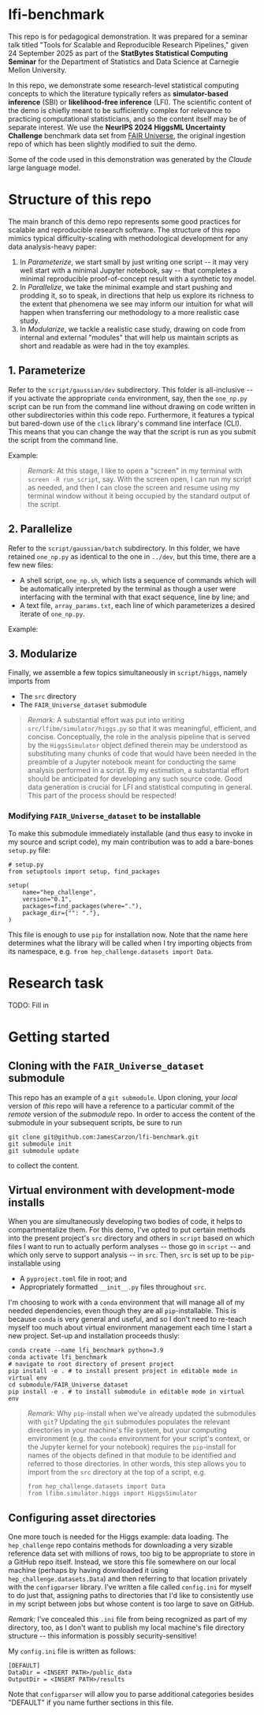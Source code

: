 # lfi-benchmark

This repo is for pedagogical demonstration. It was prepared for a seminar talk titled "Tools for Scalable and Reproducible Research Pipelines," given 24 September 2025 as part of the **StatBytes Statistical Computing Seminar** for the Department of Statistics and Data Science at Carnegie Mellon University.

In this repo, we demonstrate some research-level statistical computing concepts to which the literature typically refers as **simulator-based inference** (SBI) or **likelihood-free inference** (LFI). The scientific content of the demo is chiefly meant to be sufficiently complex for relevance to practicing computational statisticians, and so the content itself may be of separate interest. We use the **NeurIPS 2024 HiggsML Uncertainty Challenge** benchmark data set from [FAIR Universe](https://fair-universe.lbl.gov/), the original ingestion repo of which has been slightly modified to suit the demo.

Some of the code used in this demonstration was generated by the _Claude_ large language model.

# Structure of this repo

The main branch of this demo repo represents some good practices for scalable and reproducible research software. The structure of this repo mimics typical difficulty-scaling with methodological development for any data analysis-heavy paper:
1. In _Parameterize_, we start small by just writing one script -- it may very well start with a minimal Jupyter notebook, say -- that completes a minimal reproducible proof-of-concept result with a synthetic toy model.
2. In _Parallelize_, we take the minimal example and start pushing and prodding it, so to speak, in directions that help us explore its richness to the extent that phenomena we see may inform our intuition for what will happen when transferring our methodology to a more realistic case study.
3. In _Modularize_, we tackle a realistic case study, drawing on code from internal and external "modules" that will help us maintain scripts as short and readable as were had in the toy examples.

## 1. Parameterize

Refer to the `script/gaussian/dev` subdirectory. This folder is all-inclusive -- if you activate the appropriate `conda` environment, say, then the `one_np.py` script can be run from the command line without drawing on code written in other subdirectories within this code repo. Furthermore, it features a typical but bared-down use of the `click` library's command line interface (CLI). This means that you can change the way that the script is run as you submit the script from the command line.

Example:

> _Remark:_ At this stage, I like to open a "screen" in my terminal with `screen -R run_script`, say. With the screen open, I can run my script as needed, and then I can close the screen and resume using my terminal window without it being occupied by the standard output of the script.

## 2. Parallelize

Refer to the `script/gaussian/batch` subdirectory. In this folder, we have retained `one_np.py` as identical to the one in `../dev`, but this time, there are a few new files:
- A shell script, `one_np.sh`, which lists a sequence of commands which will be automatically interpreted by the terminal as though a user were interfacing with the terminal with that exact sequence, line by line; and
- A text file, `array_params.txt`, each line of which parameterizes a desired iterate of `one_np.py`.

Example:

## 3. Modularize

Finally, we assemble a few topics simultaneously in `script/higgs`, namely imports from
- The `src` directory
- The `FAIR_Universe_dataset` submodule

> _Remark:_ A substantial effort was put into writing `src/lfibm/simulator/higgs.py` so that it was meaningful, efficient, and concise. Conceptually, the role in the analysis pipeline that is served by the `HiggsSimulator` object defined therein may be understood as substituting  many chunks of code that would have been needed in the preamble of a Jupyter notebook meant for conducting the same analysis performed in a script. By my estimation, a substantial effort should be anticipated for developing any such source code. Good data generation is crucial for LFI and statistical computing in general. This part of the process should be respected!

### Modifying `FAIR_Universe_dataset` to be installable

To make this submodule immediately installable (and thus easy to invoke in my source and script code), my main contribution was to add a bare-bones `setup.py` file:

```
# setup.py
from setuptools import setup, find_packages

setup(
    name="hep_challenge",
    version="0.1",
    packages=find_packages(where="."),
    package_dir={"": "."},
)
```

This file is enough to use `pip` for installation now. Note that the name here determines what the library will be called when I try importing objects from its namespace, e.g. `from hep_challenge.datasets import Data`.

# Research task

TODO: Fill in

# Getting started

## Cloning with the `FAIR_Universe_dataset` submodule

This repo has an example of a `git submodule`. Upon cloning, your _local_ version of _this_ repo will have a reference to a particular commit of the _remote_ version of the _submodule_ repo. In order to access the content of the submodule in your subsequent scripts, be sure to run

```
git clone git@github.com:JamesCarzon/lfi-benchmark.git
git submodule init
git submodule update
```

to collect the content.

## Virtual environment with development-mode installs

When you are simultaneously developing two bodies of code, it helps to compartmentalize them. For this demo, I've opted to put certain methods into the present project's `src` directory and others in `script` based on which files I want to run to actually perform analyses -- those go in `script` -- and which only serve to support analysis -- in `src`. Then, `src` is set up to be `pip`-installable using
- A `pyproject.toml` file in root; and
- Appropriately formatted `__init__.py` files throughout `src`.

I'm choosing to work with a `conda` environment that will manage all of my needed dependencies, even though they are all `pip`-installable. This is because `conda` is very general and useful, and so I don't need to re-teach myself too much about virtual environment management each time I start a new project. Set-up and installation proceeds thusly:

```
conda create --name lfi_benchmark python=3.9
conda activate lfi_benchmark
# navigate to root directory of present project
pip install -e . # to install present project in editable mode in virtual env
cd submodule/FAIR_Universe_dataset
pip install -e . # to install submodule in editable mode in virtual env
```

> _Remark:_ Why `pip`-install when we've already updated the submodules with `git`? Updating the `git` submodules populates the relevant directories in your machine's file system, but your computing environment (e.g. the `conda` environment for your script's context, or the Jupyter kernel for your notebook) requires the `pip`-install for names of the objects defined in that module to be identified and referred to those directories. In other words, this step allows you to import from the `src` directory at the top of a script, e.g.
>
> ```
> from hep_challenge.datasets import Data
> from lfibm.simulator.higgs import HiggsSimulator
> ```

## Configuring asset directories

One more touch is needed for the Higgs example: data loading. The `hep_challenge` repo contains methods for downloading a very sizable reference data set with millions of rows, too big to be appropriate to store in a GitHub repo itself. Instead, we store this file somewhere on our local machine (perhaps by having downloaded it using `hep_challenge.datasets.Data`) and then referring to that location privately with the `configparser` library. I've written a file called `config.ini` for myself to do just that, assigning paths to directories that I'd like to consistently use in my script between jobs but whose content is too large to save on GitHub.

_Remark:_ I've concealed this `.ini` file from being recognized as part of my directory, too, as I don't want to publish my local machine's file directory structure -- this information is possibly security-sensitive!

My `config.ini` file is written as follows:

```
[DEFAULT]
DataDir = <INSERT PATH>/public_data
OutputDir = <INSERT PATH>/results
```

Note that `configparser` will allow you to parse additional categories besides "DEFAULT" if you name further sections in this file.
